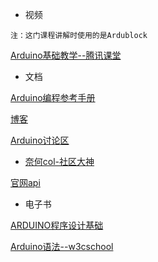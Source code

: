 - 视频

`注：这门课程讲解时使用的是Ardublock`

[Arduino基础教学--腾讯课堂](https://ke.qq.com/course/236687)

- 文档

[Arduino编程参考手册](http://wiki.dfrobot.com.cn/index.php/Arduino%E7%BC%96%E7%A8%8B%E5%8F%82%E8%80%83%E6%89%8B%E5%86%8C%EF%BC%88%E5%A4%9A%E9%A1%B5%E9%9D%A2%E7%89%88%EF%BC%89)

[博客](http://blog.csdn.net/ling3ye/article/category/6185214)

[Arduino讨论区](http://www.arduino.cn/forum-79-1.html)

- [奈何col-社区大神](http://www.arduino.cn/space-uid-3.html)

[官网api](https://www.arduino.cc/)

- 电子书

[ARDUINO程序设计基础](https://pan.baidu.com/s/1fViplYxydR2AcarftpFetw)

[Arduino语法--w3cschool](https://www.w3cschool.cn/arduino/arduino_overview.html)

